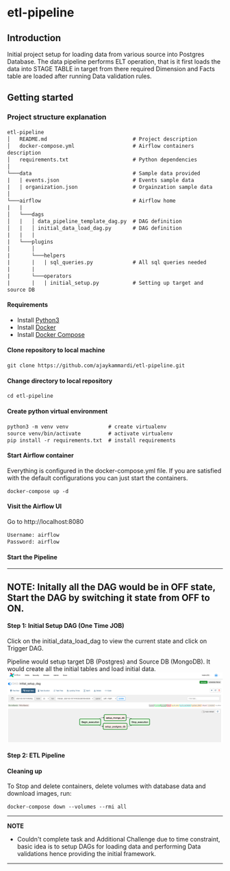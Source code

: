 # etl-pipeline

## Introduction
Initial project setup for loading data from various source into Postgres Database. 
The data pipeline performs ELT operation, that is it first loads the data into STAGE TABLE in target from there 
required Dimension and Facts table are loaded after running Data validation rules. 


## Getting started


### Project structure explanation
```
etl-pipeline
│   README.md                            # Project description
│   docker-compose.yml                   # Airflow containers description   
│   requirements.txt                     # Python dependencies
│
└───data                                 # Sample data provided  
|   | events.json                        # Events sample data        
|   | organization.json                  # Orgainzation sample data
│   
└───airflow                              # Airflow home
|   |               
│   └───dags
│   |   │ data_pipeline_template_dag.py  # DAG definition                        
│   |   │ initial_data_load_dag.py       # DAG definition
|   |   |
|   └───plugins
│       │  
|       └───helpers
|       |   | sql_queries.py             # All sql queries needed
|       |
|       └───operators
|       |   | initial_setup.py           # Setting up target and source DB
```
#### Requirements

* Install [Python3](https://www.python.org/downloads/)
* Install [Docker](https://www.docker.com/)
* Install [Docker Compose](https://docs.docker.com/compose/install/)

#### Clone repository to local machine
```
git clone https://github.com/ajaykammardi/etl-pipeline.git
```

#### Change directory to local repository
```
cd etl-pipeline
```

#### Create python virtual environment
```
python3 -m venv venv             # create virtualenv
source venv/bin/activate         # activate virtualenv
pip install -r requirements.txt  # install requirements
```

#### Start Airflow container
Everything is configured in the docker-compose.yml file.
If you are satisfied with the default configurations you can just start the containers.
```
docker-compose up -d
```

#### Visit the Airflow UI
Go to http://localhost:8080
```
Username: airflow 
Password: airflow
```

#### Start the Pipeline

---
**NOTE:** 
Initally all the DAG would be in OFF state, Start the DAG by switching it state from OFF to ON.
---
#### Step 1: Initial Setup DAG (One Time JOB)
Click on the initial_data_load_dag to view the current state and click on Trigger DAG.

Pipeline would setup target DB (Postgres) and Source DB (MongoDB). It would create all the initial tables and load initial data.
![Step1](ReadMeImages/Step1.png)

#### Step 2: ETL Pipeline


#### Cleaning up
To Stop and delete containers, delete volumes with database data and download images, run:
```
docker-compose down --volumes --rmi all
```

---
**NOTE** 
* Couldn't complete task and Additional Challenge due to time constraint, basic idea is to setup DAGs for loading data and performing Data validations hence providing the initial framework.
---